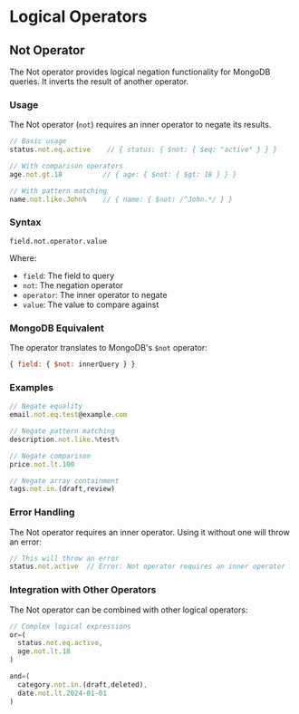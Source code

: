 # Logical Operators

## Not Operator

The Not operator provides logical negation functionality for MongoDB queries. It inverts the result of another operator.

### Usage

The Not operator (`not`) requires an inner operator to negate its results.

```typescript
// Basic usage
status.not.eq.active    // { status: { $not: { $eq: "active" } } }

// With comparison operators
age.not.gt.18          // { age: { $not: { $gt: 18 } } }

// With pattern matching
name.not.like.John%    // { name: { $not: /^John.*/ } }
```

### Syntax

```
field.not.operator.value
```

Where:
- `field`: The field to query
- `not`: The negation operator
- `operator`: The inner operator to negate
- `value`: The value to compare against

### MongoDB Equivalent

The operator translates to MongoDB's `$not` operator:

```javascript
{ field: { $not: innerQuery } }
```

### Examples

```typescript
// Negate equality
email.not.eq.test@example.com

// Negate pattern matching
description.not.like.%test%

// Negate comparison
price.not.lt.100

// Negate array containment
tags.not.in.(draft,review)
```

### Error Handling

The Not operator requires an inner operator. Using it without one will throw an error:

```typescript
// This will throw an error
status.not.active  // Error: Not operator requires an inner operator
```

### Integration with Other Operators

The Not operator can be combined with other logical operators:

```typescript
// Complex logical expressions
or=(
  status.not.eq.active,
  age.not.lt.18
)

and=(
  category.not.in.(draft,deleted),
  date.not.lt.2024-01-01
)
```